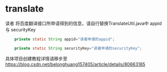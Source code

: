 # translate
读者 将百度翻译接口所申请得到的信息，请自行替换TranslateUtil.java中 appid 与 securityKey

```java
    private static String appid="读者申请的appid";

    private static String securityKey="读者申请的securityKey";
```

具体项目创建教程详情请移步至 https://blog.csdn.net/belonghuang157405/article/details/80663185
